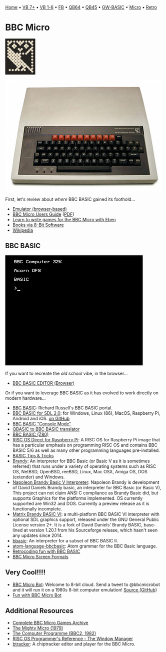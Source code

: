 [Home](https://gotbasic.com) • [VB 7+](vb.md) • [VB 1-6](vb6.md) • [FB](freebasic.md) • [QB64](qb64.md) • [QB45](qb.md) • [GW-BASIC](gw-basic.md) • [Micro](micro.md) • [Retro](retro.md)

# BBC Micro

![BBC](images/bbc_logo.svg.png)

![BBC Micro](images/bbc_micro.jpg)

First, let's review about *where* BBC BASIC gained its foothold...

- [Emulator (browser-based)](https://bbc.godbolt.org/)
- [BBC Micro Users Guide](http://central.kaserver5.org/Kasoft/Typeset/BBC/Contents.html) ([PDF](http://bbc.nvg.org/doc/BBCUserGuide-1.00.pdf))
- [Learn to write games for the BBC Micro with Eben](https://www.raspberrypi.org/blog/learn-to-write-games-for-the-bbc-micro-with-eben/)
- [Books via 8-Bit Software](http://8bs.com/othrdnld/manuals/publications.shtml)
- [Wikipedia](https://en.wikipedia.org/wiki/BBC_BASIC)

## BBC BASIC

![BBC BASIC](images/bbc_basic.gif)

If you want to recreate the *old school* vibe, in the browser...

- [BBC BASIC EDITOR (Browser)](https://bbcmic.ro/#)

Or if you want to leverage BBC BASIC as it has evolved to work directly on modern hardware...

- [BBC BASIC](http://www.bbcbasic.co.uk/bbcbasic.html): Richard Russell's BBC BASIC portal.
- [BBC BASIC for SDL 2.0](http://www.bbcbasic.co.uk/bbcsdl/index.html): for Windows, Linux (86), MacOS, Raspberry Pi, Android and iOS. [on GitHub](https://github.com/rtrussell/BBCSDL)
- [BBC BASIC "Console Mode"](https://www.bbcbasic.co.uk/console)
- [QBASIC to BBC BASIC translator](https://www.bbcbasic.co.uk/qb2bbc/)
- [BBC BASIC (Z80)](https://www.bbcbasic.co.uk/bbcbasic/z80basic.html)
- [RISC OS Direct for Raspberry Pi](https://www.riscosdev.com/direct/): A RISC OS for Raspberry Pi image that has a particular emphasis on programming RISC OS and contains BBC BASIC 5/6 as well as many other programming languages pre-installed.
- [BASIC Tips & Tricks](https://web.archive.org/web/20190420181634/http://www.tristone.co.uk/davespace/basic/index.html)
- [Brandy](https://jaguar.orpheusweb.co.uk/branpage.html): An interpreter for BBC Basic (or Basic V as it is sometimes referred) that runs under a variety of operating systems such as RISC OS, NetBSD, OpenBSD, reeBSD, Linux, Mac OSX, Amiga OS, DOS (extender) and Windows.
- [Napoleon Brandy Basic V Interpreter](https://sourceforge.net/projects/napoleonbrandy/): Napoleon Brandy is development of David Daniels Brandy basic, an interpreter for BBC Basic (or Basic V), This project can not claim ANSI C compliance as Brandy Basic did, but supports Graphics for the platforms implemented. OS currently supported are Win32 and DOS. Currently a preview release as it is functionally incomplete.
- [Matrix Brandy BASIC VI](http://brandy.matrixnetwork.co.uk/): a multi-platform BBC BASIC VI interpreter with optional SDL graphics support, released under the GNU General Public License version 2+. It is a fork of David Daniels' Brandy BASIC, base-lined at version 1.20.1 from his Sourceforge release, which hasn't seen any updates since 2014.
- [bbasic](https://github.com/paulgriffiths/bbasic): An interpreter for a subset of BBC BASIC II.
- [atom-language-bbcbasic](https://github.com/damieng/atom-language-bbcbasic): Atom grammar for the BBC Basic language.
- [Retrocoding fun with BBC BASIC](https://www.bbcmicrobot.com/learn/index.html)
- [BBC Micro Screen Formats](https://www.dfstudios.co.uk/articles/retro-computing/bbc-micro-screen-formats/)

## Very Cool!!!!

- [BBC Micro Bot](https://twitter.com/bbcmicrobot): Welcome to 8-bit cloud.  Send a tweet to @bbcmicrobot and it will run it on a 1980s 8-bit computer emulation! [Source (GitHub)](https://github.com/8bitkick/BBCMicroBot)
- [Fun with BBC Micro Bot](https://blog.mousefingers.com/post/bbc/bbc_bbcmicrobot/)

## Additional Resources

- [Complete BBC Micro Games Archive](http://www.bbcmicro.co.uk/index.php)
- [The Mighty Micro (1979)](https://youtube.com/playlist?list=PL13dwmxpaKl5JJyC4L09uf_PFXkn6FlGA&si=QmiJuMFBl_05RT9r)
- [The Computer Programme (BBC2, 1982)](https://youtube.com/playlist?list=PLOtimvwAoYtnCtLiLspq_Gnng1XusYwPU&si=Grhr6VK9CQcui0L4)
- [RISC OS Programmer's Reference - The Window Manager](http://www.riscos.com/support/developers/prm/wimp.html)
- [btracker](https://github.com/davidgiven/btracker): A chiptracker editor and player for the BBC Micro.
